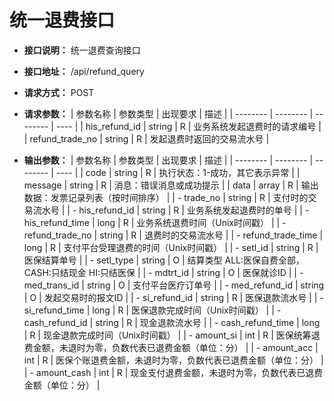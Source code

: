# 统一退费接口

- **接口说明：** 统一退费查询接口
- **接口地址：** /api/refund_query
- **请求方式：** POST
- **请求参数：**
    | 参数名称 | 参数类型 | 出现要求 | 描述 |
    | -------- | -------- | -------- | ---- |
    | his_refund_id | string | R | 业务系统发起退费时的请求编号 |
    | refund_trade_no | string | R | 发起退费时返回的交易流水号 |

- **输出参数：**
    | 参数名称 | 参数类型 | 出现要求 | 描述 |
    | -------- | -------- | -------- | ---- |
    | code | string | R | 执行状态：1-成功，其它表示异常 |
    | message | string | R | 消息：错误消息或成功提示 |
    | data | array | R | 输出数据：发票记录列表（按时间排序） |
    | - trade_no | string | R | 支付时的交易流水号 |
    | - his_refund_id | string | R | 业务系统发起退费时的单号  |
    | - his_refund_time | long | R | 业务系统退费时间（Unix时间戳） |
    | - refund_trade_no | string | R | 退费时的交易流水号 |
    | - refund_trade_time | long | R | 支付平台受理退费的时间（Unix时间戳） |
    | - setl_id | string | R | 医保结算单号 |
    | - setl_type | string | O | 结算类型 ALL:医保自费全部，CASH:只结现金 HI:只结医保 |
    | - mdtrt_id | string | O | 医保就诊ID |
    | - med_trans_id | string | O | 支付平台医疗订单号 |
    | - med_refund_id | string | O | 发起交易时的报文ID |
    | - si_refund_id | string | R | 医保退款流水号 |
    | - si_refund_time | long | R | 医保退款完成时间（Unix时间戳） |
    | - cash_refund_id | string | R | 现金退款流水号 |
    | - cash_refund_time | long | R | 现金退款完成时间（Unix时间戳） |
    | - amount_si | int | R | 医保统筹退费金额，未退时为零，负数代表已退费金额（单位：分） |
    | - amount_acc | int | R | 医保个账退费金额，未退时为零，负数代表已退费金额（单位：分） |
    | - amount_cash | int | R | 现金支付退费金额，未退时为零，负数代表已退费金额（单位：分） |

